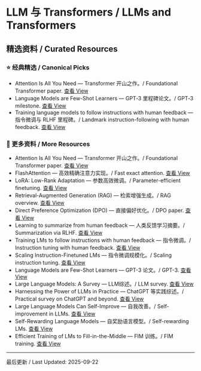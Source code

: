 # LLM 与 Transformers / LLMs and Transformers

## 精选资料 / Curated Resources

### ⭐ 经典精选 / Canonical Picks

- Attention Is All You Need — Transformer 开山之作。/ Foundational Transformer paper. [查看 View](../_library/Attention_Is_All_You_Need.pdf)
- Language Models are Few-Shot Learners — GPT‑3 里程碑论文。/ GPT‑3 milestone. [查看 View](../_library/Language_Models_are_Few-Shot_Learners.pdf)
- Training language models to follow instructions with human feedback — 指令微调与 RLHF 里程碑。/ Landmark instruction-following with human feedback. [查看 View](../_library/Training_language_models_to_follow_instructions_with_human_feedback.pdf)

### 📄 更多资料 / More Resources

- Attention Is All You Need — Transformer 开山之作。/ Foundational Transformer paper. [查看 View](../_library/Attention_Is_All_You_Need.pdf)
- FlashAttention — 高效精确注意力实现。/ Fast exact attention. [查看 View](../_library/FlashAttention_Fast_and_Memory-Efficient_Exact_Attention_with_IO-Awareness.pdf)
- LoRA: Low-Rank Adaptation — 参数高效微调。/ Parameter-efficient finetuning. [查看 View](../_library/LoRA_Low-Rank_Adaptation_of_Large_Language_Models.pdf)
- Retrieval-Augmented Generation (RAG) — 检索增强生成。/ RAG overview. [查看 View](../_library/Retrieval-Augmented_Generation_for_Knowledge-Intensive_NLP_Tasks.pdf)
- Direct Preference Optimization (DPO) — 直接偏好优化。/ DPO paper. [查看 View](../_library/Direct_Preference_Optimization_Your_Language_Model_is_Secretly_a_Reward_Model.pdf)
- Learning to summarize from human feedback — 人类反馈学习摘要。/ Summarization via RLHF. [查看 View](../_library/Learning_to_summarize_from_human_feedback.pdf)
- Training LMs to follow instructions with human feedback — 指令微调。/ Instruction tuning with human feedback. [查看 View](../_library/Training_language_models_to_follow_instructions_with_human_feedback.pdf)
- Scaling Instruction-Finetuned LMs — 指令微调规模化。/ Scaling instruction tuning. [查看 View](../_library/Scaling_Instruction-Finetuned_Language_Models.pdf)
- Language Models are Few-Shot Learners — GPT-3 论文。/ GPT-3. [查看 View](../_library/Language_Models_are_Few-Shot_Learners.pdf)
- Large Language Models: A Survey — LLM综述。/ LLM survey. [查看 View](../_library/Large_Language_Models_A_Survey.pdf)
- Harnessing the Power of LLMs in Practice — ChatGPT 等实践综述。/ Practical survey on ChatGPT and beyond. [查看 View](../_library/Harnessing_the_Power_of_LLMs_in_Practice_A_Survey_on_ChatGPT_and_Beyond.pdf)
- Large Language Models Can Self-Improve — 自我改善。/ Self-improvement in LLMs. [查看 View](../_library/Large_Language_Models_Can_Self-Improve.pdf)
- Self-Rewarding Language Models — 自奖励语言模型。/ Self-rewarding LMs. [查看 View](../_library/Self-Rewarding_Language_Models.pdf)
- Efficient Training of LMs to Fill-in-the-Middle — FIM 训练。/ FIM training. [查看 View](../_library/Efficient_Training_of_Language_Models_to_Fill_in_the_Middle.pdf)

---

最后更新 / Last Updated: 2025-09-22
